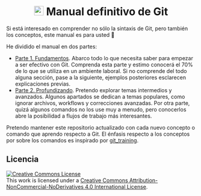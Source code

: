<h1 align="center">
 <img src="images/git_logo.png" width="25px" />
 Manual definitivo de Git
</h1>

Si está interesado en comprender no sólo la sintaxis de Git, pero también los conceptos, este manual es para usted 🤟

He dividido el manual en dos partes:

- [Parte 1. Fundamentos](/Parte1_Fundamentos.md). Abarco todo lo que necesita saber para empezar a ser efectivo con Git. Comprenda esta parte y estimo conocerá el 70% de lo que se utiliza en un ambiente laboral. Si no comprende del todo alguna sección, pase a la siguiente, ejemplos posteriores esclarecen explicaciones previas.
- [Parte 2. Profundizando](/Parte2_Profundizando.md). Pretendo explorar temas intermedios y avanzados. Algunos apartados se dedican a temas populares, como ignorar archivos, workflows y correcciones avanzadas. Por otra parte, quizá algunos comandos no los use muy a menudo, pero conocerlos abre la posibilidad a flujos de trabajo más interesantes.

Pretendo mantener este repositorio actualizado con cada nuevo concepto o comando que aprendo respecto a Git. El énfasis respecto a los conceptos por sobre los comandos es inspirado por [git_training](https://github.com/UnseenWizzard/git_training).

## Licencia

<a rel="license" href="http://creativecommons.org/licenses/by-nc-nd/4.0/"><img alt="Creative Commons License" style="border-width:0" src="https://i.creativecommons.org/l/by-nc-nd/4.0/88x31.png" /></a><br />This work is licensed under a <a rel="license" href="http://creativecommons.org/licenses/by-nc-nd/4.0/">Creative Commons Attribution-NonCommercial-NoDerivatives 4.0 International License</a>.
